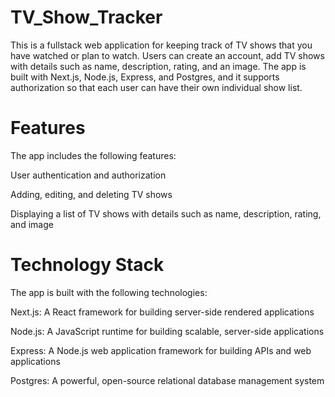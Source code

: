 # TV_Show_Tracker
This is a fullstack web application for keeping track of TV shows that you have watched or plan to watch. 
Users can create an account, add TV shows with details such as name, description, rating, and an image. 
The app is built with Next.js, Node.js, Express, and Postgres, and it supports authorization so that each user can have their own individual show list.

# Features
The app includes the following features:

User authentication and authorization

Adding, editing, and deleting TV shows

Displaying a list of TV shows with details such as name, description, rating, and image

# Technology Stack
The app is built with the following technologies:

Next.js: A React framework for building server-side rendered applications

Node.js: A JavaScript runtime for building scalable, server-side applications

Express: A Node.js web application framework for building APIs and web applications

Postgres: A powerful, open-source relational database management system
